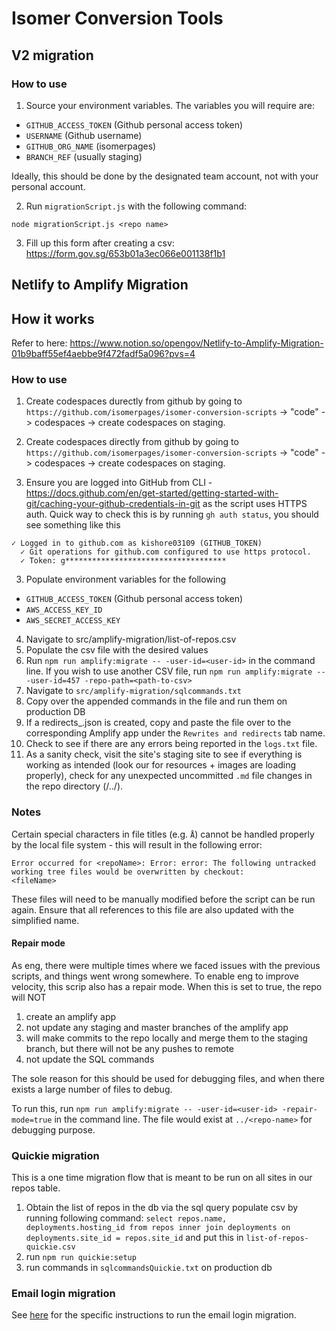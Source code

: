 # Isomer Conversion Tools

## V2 migration

### How to use

1. Source your environment variables. The variables you will require are:

- `GITHUB_ACCESS_TOKEN` (Github personal access token)
- `USERNAME` (Github username)
- `GITHUB_ORG_NAME` (isomerpages)
- `BRANCH_REF` (usually staging)

Ideally, this should be done by the designated team account, not with your personal account.

2. Run `migrationScript.js` with the following command:

```
node migrationScript.js <repo name>
```

3. Fill up this form after creating a csv: https://form.gov.sg/653b01a3ec066e001138f1b1
## Netlify to Amplify Migration

## How it works

Refer to here: https://www.notion.so/opengov/Netlify-to-Amplify-Migration-01b9baff55ef4aebbe9f472fadf5a096?pvs=4

### How to use

1. Create codespaces durectly from github by going to `https://github.com/isomerpages/isomer-conversion-scripts` -> "code" -> codespaces -> create codespaces on staging.

1. Create codespaces directly from github by going to `https://github.com/isomerpages/isomer-conversion-scripts` -> "code" -> codespaces -> create codespaces on staging.

1. Ensure you are logged into GitHub from CLI - https://docs.github.com/en/get-started/getting-started-with-git/caching-your-github-credentials-in-git as the script uses HTTPS auth. Quick way to check this is by running `gh auth status`, you should see something like this

```
✓ Logged in to github.com as kishore03109 (GITHUB_TOKEN)
  ✓ Git operations for github.com configured to use https protocol.
  ✓ Token: g************************************
```

3. Populate environment variables for the following

- `GITHUB_ACCESS_TOKEN` (Github personal access token)
- `AWS_ACCESS_KEY_ID`
- `AWS_SECRET_ACCESS_KEY`

4. Navigate to src/amplify-migration/list-of-repos.csv
5. Populate the csv file with the desired values
6. Run `npm run amplify:migrate -- -user-id=<user-id>` in the command line. If you wish to use another CSV file, run `npm run amplify:migrate -- -user-id=457 -repo-path=<path-to-csv>`
7. Navigate to `src/amplify-migration/sqlcommands.txt`
8. Copy over the appended commands in the file and run them on production DB
9. If a redirects\_<repo-name>.json is created, copy and paste the file over to the corresponding Amplify app under the `Rewrites and redirects` tab name.
10. Check to see if there are any errors being reported in the `logs.txt` file.
11. As a sanity check, visit the site's staging site to see if everything is working as intended (look our for resources + images are loading properly), check for any unexpected uncommitted `.md` file changes in the repo directory (/../<repo-name>).

### Notes

Certain special characters in file titles (e.g. `Å`) cannot be handled properly by the local file system - this will result in the following error:

```
Error occurred for <repoName>: Error: error: The following untracked working tree files would be overwritten by checkout:
<fileName>
```

These files will need to be manually modified before the script can be run again. Ensure that all references to this file are also updated with the simplified name.

#### Repair mode

As eng, there were multiple times where we faced issues with the previous scripts, and things went wrong somewhere. To enable eng to improve velocity, this scrip also has a repair mode. When this is set to true, the repo will NOT

1. create an amplify app
2. not update any staging and master branches of the amplify app
3. will make commits to the repo locally and merge them to the staging branch, but there will not be any pushes to remote
4. not update the SQL commands

The sole reason for this should be used for debugging files, and when there exists a large number of files to debug.

To run this, run
`npm run amplify:migrate -- -user-id=<user-id> -repair-mode=true` in the command line.
The file would exist at `../<repo-name>` for debugging purpose.

### Quickie migration

This is a one time migration flow that is meant to be run on all sites in our repos table.

1. Obtain the list of repos in the db via the sql query populate csv by running following command:
   `select repos.name, deployments.hosting_id from repos inner join deployments on deployments.site_id = repos.site_id` and put this in `list-of-repos-quickie.csv`
2. run `npm run quickie:setup`
3. run commands in `sqlcommandsQuickie.txt` on production db

### Email login migration

See [here](src/emailLogin/README.md) for the specific instructions to run the email login migration.
